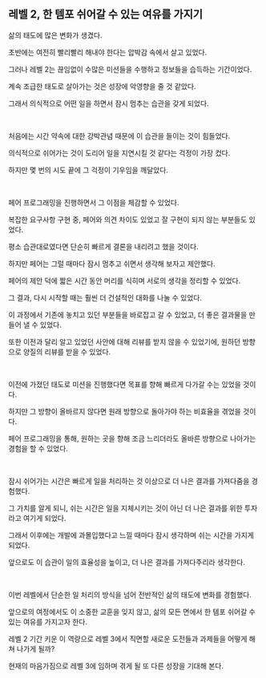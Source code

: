 ## 레벨 2, 한 템포 쉬어갈 수 있는 여유를 가지기

삶의 태도에 많은 변화가 생겼다.

초반에는 여전히 빨리빨리 해내야 한다는 압박감 속에서 살고 있었다.

그러나 레벨 2는 끊임없이 수많은 미션들을 수행하고 정보들을 습득하는 기간이었다.

계속 조급한 태도로 살아가는 것은 성장에 악영향을 줄 것 같았다.

그래서 의식적으로 어떤 일을 하면서 잠시 멈추는 습관을 갖게 되었다.

<br>

처음에는 시간 약속에 대한 강박관념 때문에 이 습관을 들이는 것이 힘들었다.

의식적으로 쉬어가는 것이 도리어 일을 지연시킬 것 같다는 걱정이 가장 컸다.

하지만 몇 번의 시도 끝에 그 걱정이 기우임을 깨달았다.

<br>

페어 프로그래밍을 진행하면서 그 이점을 체감할 수 있었다.

복잡한 요구사항 구현 중, 페어와 의견 차이도 있었고 잘 구현이 되지 않는 부분들도 있었다.

평소 습관대로였다면 단순히 빠르게 결론을 내리려고 했을 것이다.

하지만 페어는 그럴 때마다 잠시 멈추고 쉬면서 생각해 보자고 제안했다.

페어의 제안 덕에 짧은 시간 동안 머리를 식히며 서로의 생각을 정리할 수 있었다.

그 결과, 다시 시작할 때는 훨씬 더 건설적인 대화를 나눌 수 있었다.

이 과정에서 기존에 놓치고 있던 부분들을 바로잡고 갈 수 있었고, 더 좋은 결과물을 만들어 낼 수 있었다.

또한 이전과 달리 알고 있었던 사안에 대해 리뷰를 받지 않을 수 있었기에, 원하던 방향으로 양질의 리뷰를 받을 수 있었다.

<br>

이전에 가졌던 태도로 미션을 진행했다면 목표를 향해 빠르게 다가갈 수는 있었을 것이다.

하지만 그 방향이 올바르지 않다면 원래 방향으로 돌아가야 하는 비효율을 겪었을 것이다.

페어 프로그래밍을 통해, 원하는 곳을 향해 조금 느리더라도 올바른 방향으로 나아가는 경험을 할 수 있었다.

<br>

잠시 쉬어가는 시간은 빠르게 일을 처리하는 것 이상으로 더 나은 결과를 가져다줌을 경험했다.

그 가치를 알게 되니, 쉬는 시간은 일을 지체시키는 것이 아닌 더 나은 결과를 위한 투자라고 여기게 되었다.

그래서 이후에는 개발에 과몰입했다고 느낄 때마다 잠시 생각하며 쉬는 시간을 가지게 되었다.

앞으로도 이 습관이 일의 효율성을 높이고, 더 나은 결과를 가져다주리라 생각한다.

<br>

이번 레벨에서 단순한 일 처리의 방식을 넘어 전반적인 삶의 태도에 변화를 경험했다.

앞으로의 여정에서도 이 소중한 교훈을 잊지 않고, 삶의 모든 면에서 한 템포 쉬어갈 수 있는 여유를 가지고자 한다.

레벨 2 기간 키운 이 역량으로 레벨 3에서 직면할 새로운 도전들과 과제들을 어떻게 해쳐 나가게 될까?

현재의 마음가짐으로 레벨 3에 임하며 겪게 될 또 다른 성장을 기대해 본다.
